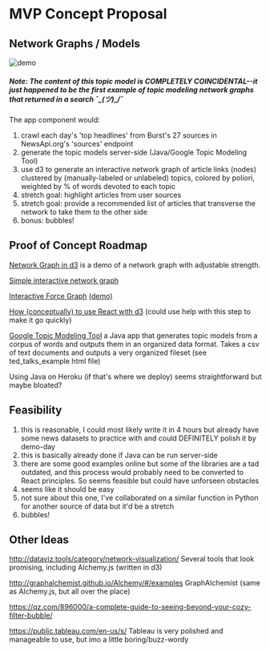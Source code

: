 # MVP Concept Proposal

## Network Graphs / Models

![demo](/home/notnull/Boostnote/notes/images/FSA/topic_model_example.png)

##### **Note: The content of this topic model is COMPLETELY COINCIDENTAL--it just happened to be the first example of topic modeling network graphs that returned in a search ¯\_(ツ)_/¯**

The app component would: 
1. crawl each day's 'top headlines' from Burst's 27 sources in NewsApi.org's 'sources' endpoint 
2. generate the topic models server-side (Java/Google Topic Modeling Tool) 
3. use d3 to generate an interactive network graph of article links (nodes) clustered by (manually-labeled or unlabeled) topics, colored by poliori, weighted by % of words devoted to each topic
4. stretch goal: highlight articles from user sources 
5. stretch goal: provide a recommended list of articles that transverse the network to take them to the other side 
6. bonus: bubbles! 

## Proof of Concept Roadmap

[Network Graph in d3](https://bl.ocks.org/mbostock/aba1a8d1a484f5c5f294eebd353842da) is a demo of a network graph with adjustable strength. 

[Simple interactive network graph](http://bl.ocks.org/jose187/4733747) 

[Interactive Force Graph](https://github.com/uber/react-vis-force) [(demo)](https://uber.github.io/react-vis-force/?selectedKind=%3CInteractiveForceGraph%20%2F%3E&selectedStory=10%20nodes&full=0&down=1&left=1&panelRight=0&downPanel=kadirahq%2Fstorybook-addon-actions%2Factions-panel)

[How (conceptually) to use React with d3](https://d4.js.org/) (could use help with this step to make it go quickly)

[Google Topic Modeling Tool](https://code.google.com/archive/p/topic-modeling-tool/downloads)
a Java app that generates topic models from a corpus of words and outputs them in an organized data format. Takes a csv of text documents and outputs a very organized fileset (see ted_talks_example html file)

Using Java on Heroku (if that's where we deploy) seems straightforward but maybe bloated? 

## Feasibility

1. this is reasonable, I could most likely write it in 4 hours but already have some news datasets to practice with and could DEFINITELY polish it by demo-day
2. this is basically already done if Java can be run server-side
3. there are some good examples online but some of the libraries are a tad outdated, and this process would probably need to be converted to React principles. So seems feasible but could have unforseen obstacles
4. seems like it should be easy
5. not sure about this one, I've collaborated on a similar function in Python for another source of data but it'd be a stretch 
6. bubbles! 


## Other Ideas 
http://dataviz.tools/category/network-visualization/
Several tools that look promising, including Alchemy.js (written in d3)

http://graphalchemist.github.io/Alchemy/#/examples
GraphAlchemist (same as Alchemy.js, but all over the place) 


https://qz.com/896000/a-complete-guide-to-seeing-beyond-your-cozy-filter-bubble/

https://public.tableau.com/en-us/s/
Tableau is very polished and manageable to use, but imo a little boring/buzz-wordy 
